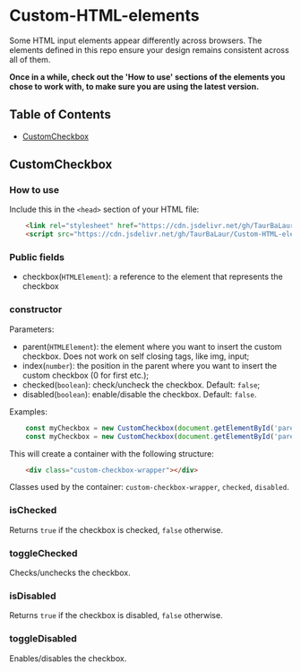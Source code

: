 # Custom-HTML-elements
Some HTML input elements appear differently across browsers. The elements defined in this repo ensure your design remains consistent across all of them.

**Once in a while, check out the 'How to use' sections of the elements you chose to work with, to make sure you are using the latest version.**

## Table of Contents
- [CustomCheckbox](#customcheckbox)

## CustomCheckbox

### How to use
Include this in the `<head>` section of your HTML file:
```html
	<link rel="stylesheet" href="https://cdn.jsdelivr.net/gh/TaurBaLaur/Custom-HTML-elements@1.0.0/custom-checkbox/custom-checkbox-styles.css">
	<script src="https://cdn.jsdelivr.net/gh/TaurBaLaur/Custom-HTML-elements@1.0.0/custom-checkbox/custom-checkbox-script.js"></script>
```

### Public fields
- checkbox(`HTMLElement`): a reference to the element that represents the checkbox

### constructor
Parameters:
- parent(`HTMLElement`): the element where you want to insert the custom checkbox. Does not work on self closing tags, like img, input;
- index(`number`): the position in the parent where you want to insert the custom checkbox (0 for first etc.);
- checked(`boolean`): check/uncheck the checkbox. Default: `false`;
- disabled(`boolean`): enable/disable the checkbox. Default: `false`.

Examples:
```js
	const myCheckbox = new CustomCheckbox(document.getElementById('parent'),0);
	const myCheckbox = new CustomCheckbox(document.getElementById('parent'), 0, checked = true, disabled = true);
```

This will create a container with the following structure: 
```html
	<div class="custom-checkbox-wrapper"></div>
```
Classes used by the container: `custom-checkbox-wrapper`, `checked`, `disabled`.

### isChecked
Returns `true` if the checkbox is checked, `false` otherwise.

### toggleChecked
Checks/unchecks the checkbox.

### isDisabled
Returns `true` if the checkbox is disabled, `false` otherwise.

### toggleDisabled
Enables/disables the checkbox.
